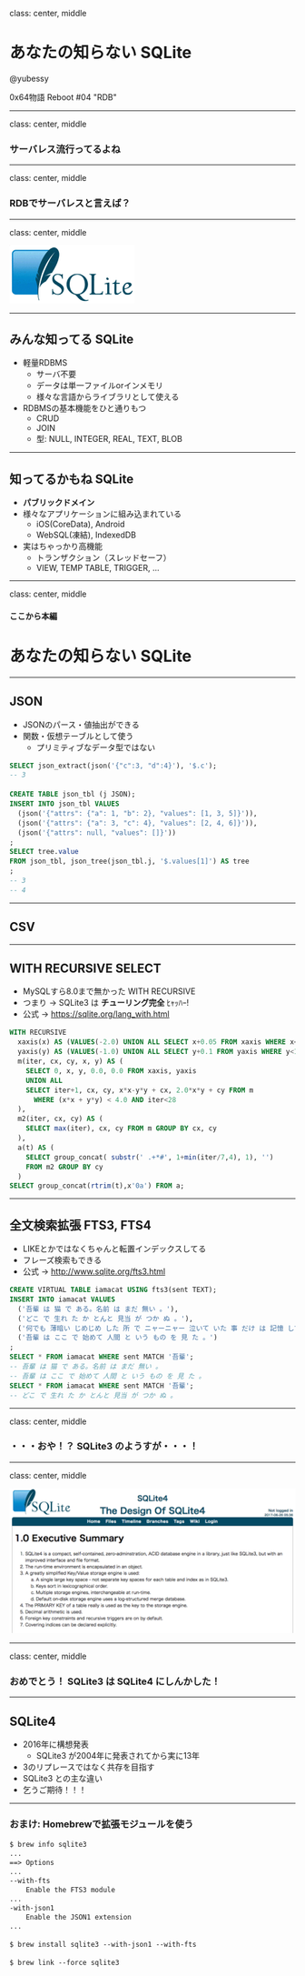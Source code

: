 class: center, middle

# あなたの知らない SQLite

@yubessy

0x64物語 Reboot #04 "RDB"

---

class: center, middle

### サーバレス流行ってるよね

---

class: center, middle

### RDBでサーバレスと言えば？

---

class: center, middle

![sqlite](sqlite.gif)

---

## みんな知ってる SQLite

* 軽量RDBMS
  * サーバ不要
  * データは単一ファイルorインメモリ
  * 様々な言語からライブラリとして使える
* RDBMSの基本機能をひと通りもつ
  * CRUD
  * JOIN
  * 型: NULL, INTEGER, REAL, TEXT, BLOB

---

## 知ってるかもね SQLite

* **パブリックドメイン**
* 様々なアプリケーションに組み込まれている
  * iOS(CoreData), Android
  * WebSQL(凍結), IndexedDB
* 実はちゃっかり高機能
  * トランザクション（スレッドセーフ）
  * VIEW, TEMP TABLE, TRIGGER, ...

---

class: center, middle

#### ここから本編

# あなたの知らない SQLite

---

## JSON

* JSONのパース・値抽出ができる
* 関数・仮想テーブルとして使う
  * プリミティブなデータ型ではない

```sql
SELECT json_extract(json('{"c":3, "d":4}'), '$.c');
-- 3

CREATE TABLE json_tbl (j JSON);
INSERT INTO json_tbl VALUES
  (json('{"attrs": {"a": 1, "b": 2}, "values": [1, 3, 5]}')),
  (json('{"attrs": {"a": 3, "c": 4}, "values": [2, 4, 6]}')),
  (json('{"attrs": null, "values": []}'))
;
SELECT tree.value
FROM json_tbl, json_tree(json_tbl.j, '$.values[1]') AS tree
;
-- 3
-- 4
```

---

## CSV


---

## WITH RECURSIVE SELECT

* MySQLすら8.0まで無かった WITH RECURSIVE
* つまり -> SQLite3 は **チューリング完全** ﾋｬｯﾊｰ!
* 公式 -> https://sqlite.org/lang_with.html

```sql
WITH RECURSIVE
  xaxis(x) AS (VALUES(-2.0) UNION ALL SELECT x+0.05 FROM xaxis WHERE x<1.2),
  yaxis(y) AS (VALUES(-1.0) UNION ALL SELECT y+0.1 FROM yaxis WHERE y<1.0),
  m(iter, cx, cy, x, y) AS (
    SELECT 0, x, y, 0.0, 0.0 FROM xaxis, yaxis
    UNION ALL
    SELECT iter+1, cx, cy, x*x-y*y + cx, 2.0*x*y + cy FROM m
      WHERE (x*x + y*y) < 4.0 AND iter<28
  ),
  m2(iter, cx, cy) AS (
    SELECT max(iter), cx, cy FROM m GROUP BY cx, cy
  ),
  a(t) AS (
    SELECT group_concat( substr(' .+*#', 1+min(iter/7,4), 1), '')
    FROM m2 GROUP BY cy
  )
SELECT group_concat(rtrim(t),x'0a') FROM a;
```

---

## 全文検索拡張 FTS3, FTS4

* LIKEとかではなくちゃんと転置インデックスしてる
* フレーズ検索もできる
* 公式 -> http://www.sqlite.org/fts3.html

```sql
CREATE VIRTUAL TABLE iamacat USING fts3(sent TEXT);
INSERT INTO iamacat VALUES
  ('吾輩 は 猫 で ある。名前 は まだ 無い 。'),
  ('どこ で 生れ た か とんと 見当 が つか ぬ 。'),
  ('何でも 薄暗い じめじめ した 所 で ニャーニャー 泣いて いた 事 だけ は 記憶 して いる 。'),
  ('吾輩 は ここ で 始めて 人間 と いう もの を 見 た 。')
;
SELECT * FROM iamacat WHERE sent MATCH '吾輩';
-- 吾輩 は 猫 で ある。名前 は まだ 無い 。
-- 吾輩 は ここ で 始めて 人間 と いう もの を 見 た 。
SELECT * FROM iamacat WHERE sent MATCH '吾輩';
-- どこ で 生れ た か とんと 見当 が つか ぬ 。
```

---

class: center, middle

### ・・・おや！？ SQLite3 のようすが・・・！

---

class: center, middle

![](sqlite4.png)

---

class: center, middle

### おめでとう！ SQLite3 は SQLite4 にしんかした！

---

## SQLite4

* 2016年に構想発表
  * SQLite3 が2004年に発表されてから実に13年
* 3のリプレースではなく共存を目指す
* SQLite3 との主な違い
* 乞うご期待！！！

---

### おまけ: Homebrewで拡張モジュールを使う

```shell-session
$ brew info sqlite3
...
==> Options
...
--with-fts
	Enable the FTS3 module
...
-with-json1
	Enable the JSON1 extension
...

$ brew install sqlite3 --with-json1 --with-fts

$ brew link --force sqlite3
```